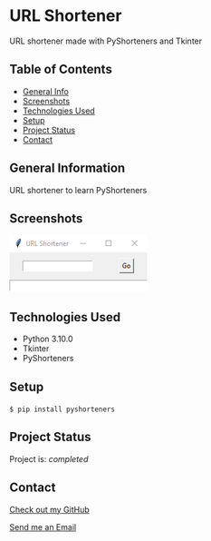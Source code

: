 # URL Shortener

  URL shortener made with PyShorteners and Tkinter

## Table of Contents

* [General Info](#general-information)
* [Screenshots](#screenshots)
* [Technologies Used](#technologies-used)
* [Setup](#setup)
* [Project Status](#project-status)
* [Contact](#contact)

## General Information

  URL shortener to learn PyShorteners

## Screenshots

![Example screenshot](./img/Screenshot.png)

## Technologies Used

* Python 3.10.0
* Tkinter
* PyShorteners

## Setup

`$ pip install pyshorteners`

## Project Status

Project is: _completed_

## Contact

[Check out my GitHub](https://github.com/Assentt)

[Send me an Email](mailto:tubbeethan@gmail.com)
